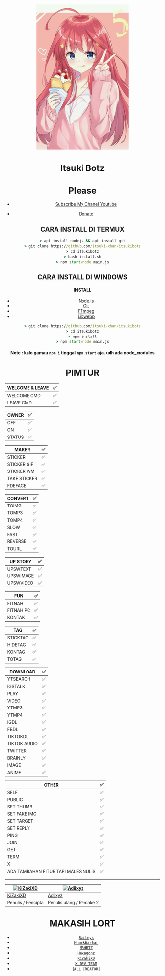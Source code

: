 <div align="center">
<img src="./stik/thumb.jpeg" alt="ItsukiBotz" width="300" />

# Itsuki Botz


# Please
- [Subscribe My Chanel Youtube](https://m.youtube.com/channel/Adiination)

- [Donate](wa.me/60199782326)

## CARA INSTALL DI TERMUX
```cmd
> apt install nodejs && apt install git
> git clone https://github.com/Itsuki-chan/itsukibotz
> cd itsukibotz
> bash install.sh
> npm start/node main.js
```

## CARA INSTALL DI WINDOWS
#### INSTALL
* [Node.js](https://nodejs.org/en/)
* [Git](https://git-scm.com/downloads)
* [FFmpeg](https://github.com/BtbN/FFmpeg-Builds/releases/download/autobuild-2020-12-08-13-03/ffmpeg-n4.3.1-26-gca55240b8c-win64-gpl-4.3.zip)
* [Libwebp](https://developers.google.com/speed/webp/download)

```cmd
> git clone https://github.com/Itsuki-chan/itsukibotz
> cd itsukibotz
> npm install
> npm start/node main.js
```

#### Note : kalo gamau `npm i` tinggal `npm start` aja. udh ada node_modules

# PIMTUR

|WELCOME & LEAVE|✅|
| ------------- | ------------- |
|WELCOME CMD|✅|
|LEAVE CMD|✅|

| OWNER |✅|
| ------------- | ------------- |
| OFF |✅|
| ON |✅|
| STATUS |✅|

| MAKER |✅|
| ------------- | ------------- |
| STICKER |✅|
| STICKER GIF |✅|
| STICKER WM |✅|
| TAKE STICKER |✅|
| FDEFACE |✅|

| CONVERT |✅|
| ------------- | ------------- |
| TOIMG |✅|
| TOMP3 |✅|
| TOMP4 |✅|
| SLOW |✅|
| FAST |✅|
| REVERSE |✅|
| TOURL |✅|

| UP STORY |✅|
| ------------- | ------------- |
| UPSWTEXT |✅|
| UPSWIMAGE |✅|
| UPSWVIDEO  |✅|

| FUN |✅|
| ------------- | ------------- |
| FITNAH |✅|
| FITNAH PC |✅|
| KONTAK |✅|


| TAG |✅|
| ------------- | ------------- |
| STICKTAG |✅|
| HIDETAG |✅|
| KONTAG |✅|
| TOTAG |✅|

| DOWNLOAD |✅|
| ------------- | ------------- |
| YTSEARCH |✅|
| IGSTALK |✅|
| PLAY |✅|
| VIDEO |✅|
| YTMP3 |✅|
| YTMP4 |✅|
| IGDL |✅|
| FBDL |✅|
| TIKTOKDL |✅|
| TIKTOK AUDIO |✅|
| TWITTER |✅|
| BRAINLY |✅|
| IMAGE |✅|
| ANIME |✅|

| OTHER |✅|
| ------------- | ------------- |
| SELF |✅|
| PUBLIC |✅|
| SET THUMB |✅|
| SET FAKE IMG |✅|
| SET TARGET |✅|
| SET REPLY |✅|
| PING |✅|
| JOIN |✅|
| GET |✅|
| TERM |✅|
| X |✅|
| ADA TAMBAHAN FITUR TAPI MALES NULIS|✅|

---------

 [![KiZakiXD](https://github.com/KiZakiXD.png?size=100)](https://github.com/KiZakiXD) | [![Adiixyz](https://github.com/Adiixyz.png?size=100)](https://github.com/Adiixyz)
----|----
[KiZakiXD](https://github.com/KiZakiXD) | [Adiixyz](https://github.com/Adiixyz)
 Penulis / Pencipta | Penulis ulang / Remake 2


  # MAKASIH LORT
* [`Baileys`](https://github.com/adiwajshing/Baileys)
* [`MhankBarBar`](https://github.com/MhankBarBar)
* [`MRHRTZ`](https://github.com/MRHRTZ)
* [`Hexagonz`](https://github.com/Hexagonz)
* [`KiZakiXD`](https://github.com/KiZakiXD)
* [`X DEV-TEAM`](https://github.com/xdevteam404)
* [`ALL CREATOR`]
>
>
